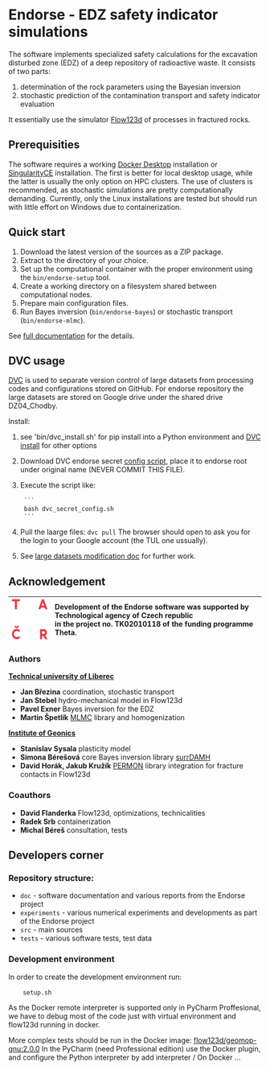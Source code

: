# Endorse - EDZ safety indicator simulations

The software implements specialized safety calculations for the excavation disturbed zone (EDZ)
of a deep repository of radioactive waste. It consists of two parts: 
1. determination of the rock parameters using the Bayesian inversion
2. stochastic prediction of the contamination transport and safety indicator evaluation

It essentially use the simulator [Flow123d](https://flow123d.github.io/) of processes in fractured rocks.

## Prerequisities

The software requires a working [Docker Desktop](https://www.docker.com/) 
installation or [SingularityCE](https://docs.sylabs.io/guides/latest/user-guide/quick_start.html) installation.
The first is better for local desktop usage, while the latter is usually the only option on HPC clusters. 
The use of clusters is recommended, as stochastic simulations are pretty computationally demanding. 
Currently, only the Linux installations are tested but should run 
with little effort on Windows due to containerization.


## Quick start

1. Download the latest version of the sources as a ZIP package.
2. Extract to the directory of your choice.
3. Set up the computational container with the proper environment using the `bin/endorse-setup` tool.
3. Create a working directory on a filesystem shared between computational nodes.
4. Prepare main configuration files.
5. Run Bayes inversion (`bin/endorse-bayes`) or stochastic transport (`bin/endorse-mlmc`).

See [full documentation](doc/main.md) for the details.


## DVC usage
[DVC](dvc.org) is used to separate version control of large datasets from processing codes and configurations stored on GitHub.
For endorse repository the large datasets are stored on Google drive under the shared drive DZ04_Chodby.

Install: 
1. see 'bin/dvc_install.sh' for pip install into a Python environment and 
[DVC install](https://dvc.org/doc/install) for other options 
   
2. Download DVC endorse secret [config script](https://drive.google.com/file/d/1ZLEC1QlfX_3xWYzs4E4U0h9mUm1kYPaM/view?usp=drive_link),
   place it to endorse root under original name (NEVER COMMIT THIS FILE).

3. Execute the script like:

        ```
        bash dvc_secret_config.sh
        ```
4. Pull the laarge files:
        ```
        dvc pull
        ```
   The browser should open to ask you for the login to your Google account (the TUL one ussually).
   
   
5. See [large datasets modification doc](https://dvc.org/doc/user-guide/data-management/modifying-large-datasets) for further work.



## Acknowledgement


| <img src="./doc/logo_TACR_zakl.png" alt="TACR logo" height="80px"> |Development of the Endorse software was supported by <br> Technological agency of Czech republic <br>in the project no. TK02010118 of the funding programme Theta.|
|:---:|:---|
### Authors

**[Technical university of Liberec](www.tul.cz)**

- **Jan Březina** coordination, stochastic transport
- **Jan Stebel** hydro-mechanical model in Flow123d
- **Pavel Exner** Bayes inversion for the EDZ
- **Martin Špetlík** [MLMC](https://pypi.org/project/mlmc/) library and homogenization

**[Institute of Geonics](https://www.ugn.cas.cz/?l=en&p=home)**

- **Stanislav Sysala** plasticity model
- **Simona Bérešová** core Bayes inversion library [surrDAMH](https://github.com/dom0015/surrDAMH)
- **David Horák, Jakub Kružík** [PERMON](http://permon.vsb.cz/) library integration for fracture contacts in Flow123d

### Coauthors
- **David Flanderka** Flow123d, optimizations, technicalities 
- **Radek Srb** containerization
- **Michal Béreš** consultation, tests

## Developers corner


### Repository structure:

- `doc` - software documentation and various reports from the Endorse project
- `experiments` - various numerical experiments and developments as part of the Endorse project
- `src` - main sources
- `tests` - various software tests, test data



### Development environment
In order to create the development environment run:

        setup.sh
        
As the Docker remote interpreter is supported only in PyCharm Proffesional, we have to debug most of the code just with
virtual environment and flow123d running in docker.
        
More complex tests should be run in the Docker image: [flow123d/geomop-gnu:2.0.0](https://hub.docker.com/repository/docker/flow123d/geomop-gnu)
In the PyCharm (need Professional edition) use the Docker plugin, and configure the Python interpreter by add interpreter / On Docker ...

